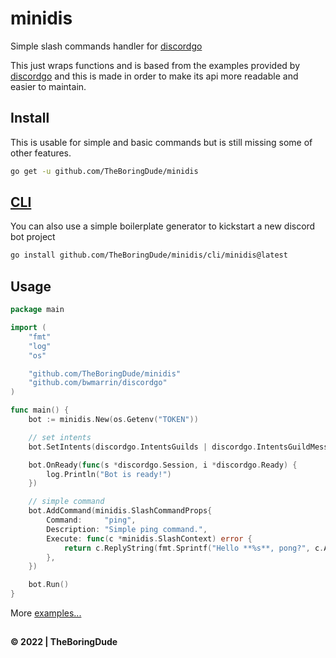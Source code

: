 # minidis

Simple slash commands handler for [discordgo](https://github.com/bwmarrin/discordgo)

This just wraps functions and is based from the examples provided by [discordgo](https://github.com/bwmarrin/discordgo) and this is made in order to make its api more readable and easier to maintain.

## Install

This is usable for simple and basic commands but is still missing some of other features.

```sh
go get -u github.com/TheBoringDude/minidis
```

## [CLI](./cli/minidis/README.md)

You can also use a simple boilerplate generator to kickstart a new discord bot project

```sh
go install github.com/TheBoringDude/minidis/cli/minidis@latest
```

## Usage

```go
package main

import (
    "fmt"
    "log"
    "os"

    "github.com/TheBoringDude/minidis"
    "github.com/bwmarrin/discordgo"
)

func main() {
    bot := minidis.New(os.Getenv("TOKEN"))

    // set intents
    bot.SetIntents(discordgo.IntentsGuilds | discordgo.IntentsGuildMessages)

    bot.OnReady(func(s *discordgo.Session, i *discordgo.Ready) {
        log.Println("Bot is ready!")
    })

    // simple command
    bot.AddCommand(minidis.SlashCommandProps{
        Command:     "ping",
        Description: "Simple ping command.",
        Execute: func(c *minidis.SlashContext) error {
            return c.ReplyString(fmt.Sprintf("Hello **%s**, pong?", c.Author.Username))
        },
    })

    bot.Run()
}

```

More [examples...](./example/)

##

**&copy; 2022 | TheBoringDude**
